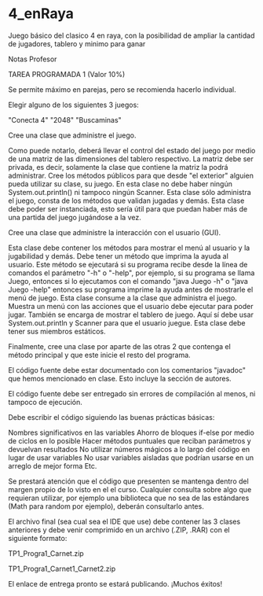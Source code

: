 # 4_enRaya
Juego básico del clasico 4 en raya, con la posibilidad de ampliar la cantidad de jugadores, tablero y minimo para ganar

Notas Profesor

TAREA PROGRAMADA 1 (Valor 10%)

Se permite máximo en parejas, pero se recomienda hacerlo individual.

Elegir alguno de los siguientes 3 juegos:

"Conecta 4"
"2048"
"Buscaminas"


Cree una clase que administre el juego.

Como puede notarlo, deberá llevar el control del estado del juego por medio de una matriz de las dimensiones del tablero respectivo.
La matriz debe ser privada, es decir, solamente la clase que contiene la matriz la podrá administrar.
Cree los métodos públicos para que desde "el exterior" alguien pueda utilizar su clase, su juego.
En esta clase no debe haber ningún System.out.println() ni tampoco ningún Scanner. Esta clase sólo administra el juego, consta de los métodos que validan jugadas y demás.
Esta clase debe poder ser instanciada, esto sería útil para que puedan haber más de una partida del juego jugándose a la vez.


Cree una clase que administre la interacción con el usuario (GUI).

Esta clase debe contener los métodos para mostrar el menú al usuario y la jugabilidad y demás.
Debe tener un método que imprima la ayuda al usuario. Este método se ejecutará si su programa recibe desde la línea de comandos el parámetro "-h" o "-help", por ejemplo, si su programa se llama Juego, entonces si lo ejecutamos con el comando "java Juego -h" o "java Juego -help" entonces su programa imprime la ayuda antes de mostrarle el menú de juego.
Esta clase consume a la clase que administra el juego. Muestra un menú con las acciones que el usuario debe ejecutar para poder jugar. También se encarga de mostrar el tablero de juego.
Aquí sí debe usar System.out.println y Scanner para que el usuario juegue.
Esta clase debe tener sus miembros estáticos.


Finalmente, cree una clase por aparte de las otras 2 que contenga el método principal y que este inicie el resto del programa.

El código fuente debe estar documentado con los comentarios "javadoc" que hemos mencionado en clase. Esto incluye la sección de autores.

El código fuente debe ser entregado sin errores de compilación al menos, ni tampoco de ejecución.

Debe escribir el código siguiendo las buenas prácticas básicas:

Nombres significativos en las variables
Ahorro de bloques if-else por medio de ciclos en lo posible
Hacer métodos puntuales que reciban parámetros y devuelvan resultados
No utilizar números mágicos a lo largo del código en lugar de usar variables
No usar variables aisladas que podrían usarse en un arreglo de mejor forma
Etc.


Se prestará atención que el código que presenten se mantenga dentro del margen propio de lo visto en el el curso. Cualquier consulta sobre algo que requieran utilizar, por ejemplo una biblioteca que no sea de las estándares (Math para random por ejemplo), deberán consultarlo antes.



El archivo final (sea cual sea el IDE que use) debe contener las 3 clases anteriores y debe venir comprimido en un archivo (.ZIP, .RAR) con el siguiente formato:



TP1_Progra1_Carnet.zip

TP1_Progra1_Carnet1_Carnet2.zip



El enlace de entrega pronto se estará publicando. ¡Muchos éxitos!